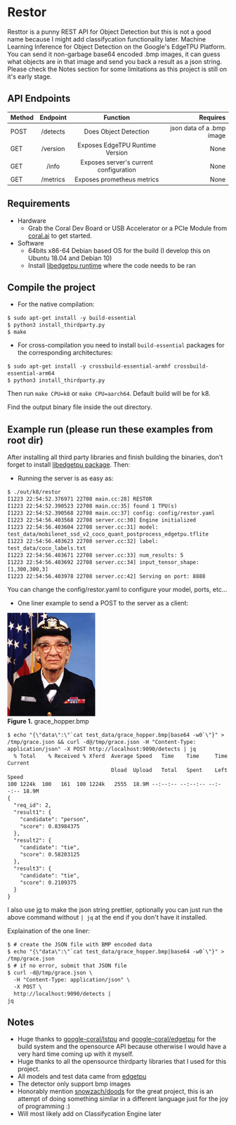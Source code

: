 # Restor

Resttor is a punny REST API for Object Detection but this is not a good name because I might add classifycation functionality later.
Machine Learning Inference for Object Detection on the Google's EdgeTPU Platform.
You can send it non-garbage base64 encoded .bmp images, it can guess what objects are in that image and send you back a result as a json string.
Please check the Notes section for some limitations as this project is still on it's early stage.


## API Endpoints
| Method  | Endpoint  | Function                               | Requires                  |
|:--------|:---------:|:--------------------------------------:|--------------------------:|
| POST    | /detects  | Does Object Detection                  | json data of a .bmp image |
| GET     | /version  | Exposes EdgeTPU Runtime Version        | None                      |
| GET     | /info     | Exposes server's current configuration | None                      |
| GET     | /metrics  | Exposes prometheus metrics             | None                      |

## Requirements

* Hardware
  * Grab the Coral Dev Board or USB Accelerator or a PCIe Module from [coral.ai](https://coral.ai/products/) to get started.
* Software
  * 64bits x86-64 Debian based OS for the build (I develop this on Ubuntu 18.04 and Debian 10)
  * Install [libedgetpu runtime](https://coral.ai/software/#debian-packages) where the code needs to be ran 

## Compile the project

* For the native compilation:

```
$ sudo apt-get install -y build-essential
$ python3 install_thirdparty.py
$ make
```

* For cross-compilation you need to install `build-essential` packages for
the corresponding architectures:

```
$ sudo apt-get install -y crossbuild-essential-armhf crossbuild-essential-arm64
$ python3 install_thirdparty.py
```

Then run `make CPU=k8` or `make CPU=aarch64`.
Default build will be for k8.

Find the output binary file inside the out directory.

## Example run (please run these examples from root dir)

After installing all third party libraries and finish building the binaries, don't forget to install [libedgetpu package](https://coral.ai/software/#debian-packages). Then:

* Running the server is as easy as:

```
$ ./out/k8/restor
I1223 22:54:52.376971 22708 main.cc:28] RESTOR
I1223 22:54:52.390523 22708 main.cc:35] found 1 TPU(s)
I1223 22:54:52.390568 22708 main.cc:37] config: config/restor.yaml
I1223 22:54:56.403568 22708 server.cc:30] Engine initialized 
I1223 22:54:56.403604 22708 server.cc:31] model: test_data/mobilenet_ssd_v2_coco_quant_postprocess_edgetpu.tflite
I1223 22:54:56.403623 22708 server.cc:32] label: test_data/coco_labels.txt
I1223 22:54:56.403671 22708 server.cc:33] num_results: 5
I1223 22:54:56.403692 22708 server.cc:34] input_tensor_shape: [1,300,300,3]
I1223 22:54:56.403978 22708 server.cc:42] Serving on port: 8888
```

You can change the config/restor.yaml to configure your model, ports, etc...

* One liner example to send a POST to the server as a client:

<img width="200"
     src="https://github.com/Namburger/restor/blob/master/test_data/grace_hopper.bmp" />
<br><b>Figure 1.</b> grace_hopper.bmp

```
$ echo "{\"data\":\"`cat test_data/grace_hopper.bmp|base64 -w0`\"}" > /tmp/grace.json && curl -d@/tmp/grace.json -H "Content-Type: application/json" -X POST http://localhost:9090/detects | jq
  % Total    % Received % Xferd  Average Speed   Time    Time     Time  Current
                                 Dload  Upload   Total   Spent    Left  Speed
100 1224k  100   161  100 1224k   2555  18.9M --:--:-- --:--:-- --:--:-- 18.9M
{
  "req_id": 2,
  "result1": {
    "candidate": "person",
    "score": 0.83984375
  },
  "result2": {
    "candidate": "tie",
    "score": 0.58203125
  },
  "result3": {
    "candidate": "tie",
    "score": 0.2109375
  }
}

```

I also use [jq](https://stedolan.github.io/jq/) to make the json string prettier, optionally you can just run the above command without `| jq` at the end if you don't have it installed.

Explaination of the one liner:
```
$ # create the JSON file with BMP encoded data
$ echo "{\"data\":\"`cat test_data/grace_hopper.bmp|base64 -w0`\"}" > /tmp/grace.json
$ # if no error, submit that JSON file
$ curl -d@/tmp/grace.json \
  -H "Content-Type: application/json" \
  -X POST \
  http://localhost:9090/detects | 
jq
```

## Notes

* Huge thanks to [google-coral/lstpu](https://github.com/google-coral/tflite/tree/master/cpp/examples/lstpu) and [google-coral/edgetpu](https://github.com/google-coral/edgetpu) for the build system and the opensource API because otherwise I would have a very hard time coming up with it myself.
* Huge thanks to all the opensource thirdparty libraries that I used for this project.
* All models and test data came from [edgetpu](https://github.com/google-coral/edgetpu/tree/master/test_data)
* The detector only support bmp images
* Honorably mention [snowzach/doods](github.com/snowzach/doods) for the great project, this is an attempt of doing something similar in a different language just for the joy of programming :)
* Will most likely add on Classifycation Engine later
